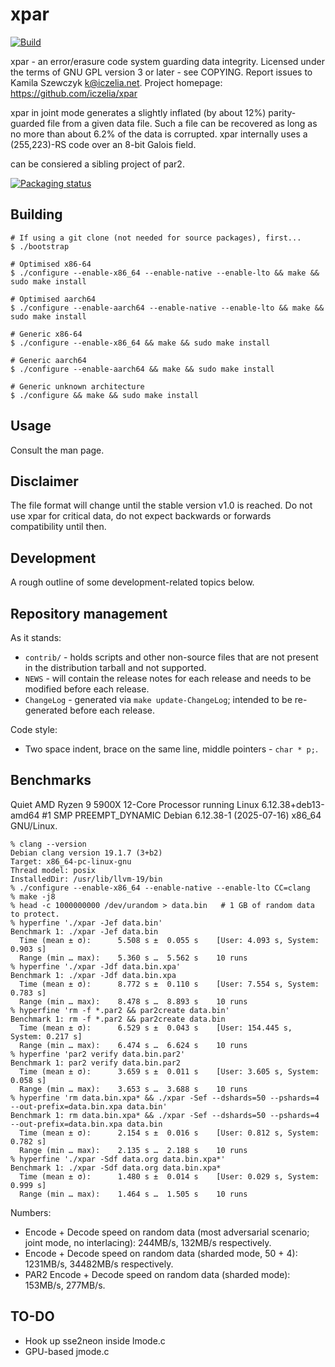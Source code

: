 # xpar

[![Build](https://github.com/iczelia/xpar/actions/workflows/build.yml/badge.svg?branch=main)](https://github.com/iczelia/xpar/actions/workflows/build.yml)

xpar - an error/erasure code system guarding data integrity.
Licensed under the terms of GNU GPL version 3 or later - see COPYING.
Report issues to Kamila Szewczyk <k@iczelia.net>.
Project homepage: https://github.com/iczelia/xpar

xpar in joint mode generates a slightly inflated (by about 12%) parity-guarded
file from a given data file. Such a file can be recovered as long as no more
than about 6.2% of the data is corrupted. xpar internally uses a (255,223)-RS
code over an 8-bit Galois field.

can be consiered a sibling project of par2.

[![Packaging status](https://repology.org/badge/vertical-allrepos/xpar.svg)](https://repology.org/project/xpar/versions)

## Building

```
# If using a git clone (not needed for source packages), first...
$ ./bootstrap

# Optimised x86-64
$ ./configure --enable-x86_64 --enable-native --enable-lto && make && sudo make install

# Optimised aarch64
$ ./configure --enable-aarch64 --enable-native --enable-lto && make && sudo make install

# Generic x86-64
$ ./configure --enable-x86_64 && make && sudo make install

# Generic aarch64
$ ./configure --enable-aarch64 && make && sudo make install

# Generic unknown architecture
$ ./configure && make && sudo make install
```

## Usage

Consult the man page.

## Disclaimer

The file format will change until the stable version v1.0 is reached.
Do not use xpar for critical data, do not expect backwards or forwards
compatibility until then.

## Development 

A rough outline of some development-related topics below.

## Repository management

As it stands:
- `contrib/` - holds scripts and other non-source files that are not present
  in the distribution tarball and not supported.
- `NEWS` - will contain the release notes for each release and needs to be
  modified before each release.
- `ChangeLog` - generated via `make update-ChangeLog`; intended to be
  re-generated before each release.

Code style:
- Two space indent, brace on the same line, middle pointers - `char * p;`.

## Benchmarks

Quiet AMD Ryzen 9 5900X 12-Core Processor running Linux 6.12.38+deb13-amd64 #1 SMP PREEMPT_DYNAMIC Debian 6.12.38-1 (2025-07-16) x86_64 GNU/Linux.

```
% clang --version
Debian clang version 19.1.7 (3+b2)
Target: x86_64-pc-linux-gnu
Thread model: posix
InstalledDir: /usr/lib/llvm-19/bin
% ./configure --enable-x86_64 --enable-native --enable-lto CC=clang
% make -j8
% head -c 1000000000 /dev/urandom > data.bin   # 1 GB of random data to protect.
% hyperfine './xpar -Jef data.bin'
Benchmark 1: ./xpar -Jef data.bin
  Time (mean ± σ):      5.508 s ±  0.055 s    [User: 4.093 s, System: 0.903 s]
  Range (min … max):    5.360 s …  5.562 s    10 runs
% hyperfine './xpar -Jdf data.bin.xpa'
Benchmark 1: ./xpar -Jdf data.bin.xpa
  Time (mean ± σ):      8.772 s ±  0.110 s    [User: 7.554 s, System: 0.783 s]
  Range (min … max):    8.478 s …  8.893 s    10 runs
% hyperfine 'rm -f *.par2 && par2create data.bin'
Benchmark 1: rm -f *.par2 && par2create data.bin
  Time (mean ± σ):      6.529 s ±  0.043 s    [User: 154.445 s, System: 0.217 s]
  Range (min … max):    6.474 s …  6.624 s    10 runs
% hyperfine 'par2 verify data.bin.par2'
Benchmark 1: par2 verify data.bin.par2
  Time (mean ± σ):      3.659 s ±  0.011 s    [User: 3.605 s, System: 0.058 s]
  Range (min … max):    3.653 s …  3.688 s    10 runs
% hyperfine 'rm data.bin.xpa* && ./xpar -Sef --dshards=50 --pshards=4 --out-prefix=data.bin.xpa data.bin'
Benchmark 1: rm data.bin.xpa* && ./xpar -Sef --dshards=50 --pshards=4 --out-prefix=data.bin.xpa data.bin
  Time (mean ± σ):      2.154 s ±  0.016 s    [User: 0.812 s, System: 0.782 s]
  Range (min … max):    2.135 s …  2.188 s    10 runs
% hyperfine './xpar -Sdf data.org data.bin.xpa*'
Benchmark 1: ./xpar -Sdf data.org data.bin.xpa*
  Time (mean ± σ):      1.480 s ±  0.014 s    [User: 0.029 s, System: 0.999 s]
  Range (min … max):    1.464 s …  1.505 s    10 runs
```

Numbers:
- Encode + Decode speed on random data (most adversarial scenario; joint mode, no interlacing): 244MB/s, 132MB/s respectively.
- Encode + Decode speed on random data (sharded mode, 50 + 4): 1231MB/s, 34482MB/s respectively.
- PAR2 Encode + Decode speed on random data (sharded mode): 153MB/s, 277MB/s.

## TO-DO

- Hook up sse2neon inside lmode.c
- GPU-based jmode.c